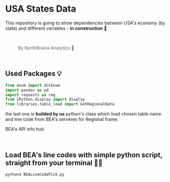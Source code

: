 # USA States Data
This repository is going to show dependencies between USA's economy (by state) and different variables - <b>in construction</b> 🔨

<br>

> By NorthBrains Analytics 🧠

<br>

## Used Packages 💡

```python
from enum import IntEnum
import pandas as pd
import requests as req
from IPython.display import display
from libraries.table_load import GetRegionalData
```
the last one is <b>builded by us</b> python's class which load chosen table name and line code from BEA's serveres for Regional frame.

<a herf="https://apps.bea.gov/API/signup/index.cfm">BEA's API info hub</a>

<br>

## Load BEA's line codes with simple python script, straight from your terminal ✌🏼
```bash
python3 BEALineCodePick.py
```
<br>

